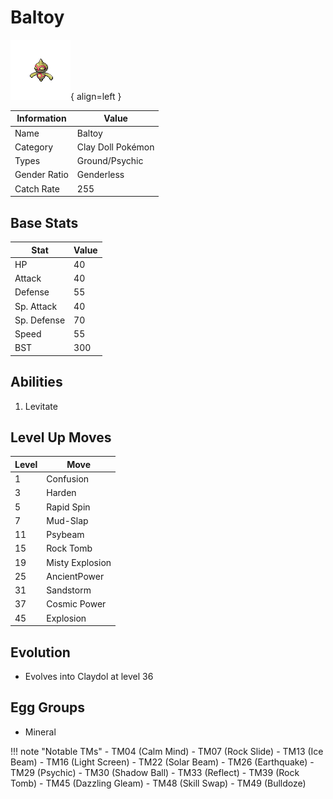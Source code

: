 # Baltoy

![Baltoy](../images/pokemon/343.png){ align=left }

| Information | Value |
|------------|--------|
| Name | Baltoy |
| Category | Clay Doll Pokémon |
| Types | Ground/Psychic |
| Gender Ratio | Genderless |
| Catch Rate | 255 |

## Base Stats

| Stat | Value |
|------|-------|
| HP | 40 |
| Attack | 40 |
| Defense | 55 |
| Sp. Attack | 40 |
| Sp. Defense | 70 |
| Speed | 55 |
| BST | 300 |

## Abilities
1. Levitate

## Level Up Moves
| Level | Move |
|-------|------|
| 1 | Confusion |
| 3 | Harden |
| 5 | Rapid Spin |
| 7 | Mud-Slap |
| 11 | Psybeam |
| 15 | Rock Tomb |
| 19 | Misty Explosion |
| 25 | AncientPower |
| 31 | Sandstorm |
| 37 | Cosmic Power |
| 45 | Explosion |

## Evolution
- Evolves into Claydol at level 36

## Egg Groups
- Mineral

!!! note "Notable TMs"
    - TM04 (Calm Mind)
    - TM07 (Rock Slide)
    - TM13 (Ice Beam)
    - TM16 (Light Screen)
    - TM22 (Solar Beam)
    - TM26 (Earthquake)
    - TM29 (Psychic)
    - TM30 (Shadow Ball)
    - TM33 (Reflect)
    - TM39 (Rock Tomb)
    - TM45 (Dazzling Gleam)
    - TM48 (Skill Swap)
    - TM49 (Bulldoze)
